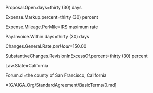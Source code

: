 

Proposal.Open.days=thirty (30) days

Expense.Markup.percent=thirty (30) percent

Expense.Mileage.PerMile=IRS maximum rate

Pay.Invoice.Within.days=thirty (30) days

Changes.General.Rate.$perHour=$150.00

SubstantiveChanges.RevisionInExcessOf.percent=thirty (30) percent

Law.State=California

Forum.cl=the county of San Francisco, California

=[G/AIGA_Org/StandardAgreement/BasicTerms/0.md]

